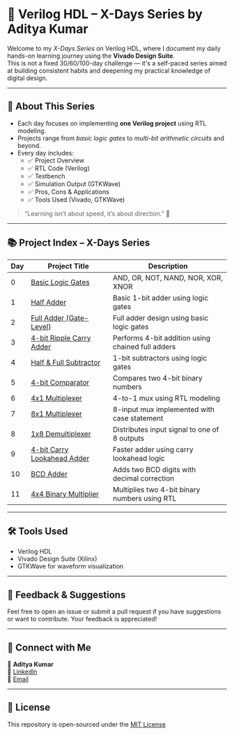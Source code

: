 # 🔰 Verilog HDL – X-Days Series by Aditya Kumar

Welcome to my *X-Days Series* on Verilog HDL, where I document my daily hands-on learning journey using the **Vivado Design Suite**.  
This is not a fixed 30/60/100-day challenge — it's a self-paced series aimed at building consistent habits and deepening my practical knowledge of digital design.

---

## 📌 About This Series

- Each day focuses on implementing **one Verilog project** using RTL modeling.
- Projects range from *basic logic gates* to *multi-bit arithmetic circuits* and beyond.
- Every day includes:
  - ✅ Project Overview
  - ✅ RTL Code (Verilog)
  - ✅ Testbench
  - ✅ Simulation Output (GTKWave)
  - ✅ Pros, Cons & Applications
  - ✅ Tools Used (Vivado, GTKWave)

> “Learning isn’t about speed, it’s about direction.” 🚀

---

## 📚 Project Index – X-Days Series

| Day | Project Title                          | Description                                       |
|-----|----------------------------------------|---------------------------------------------------|
| 0   | [Basic Logic Gates](./Day0)            | AND, OR, NOT, NAND, NOR, XOR, XNOR                |
| 1   | [Half Adder](./Day1)                   | Basic 1-bit adder using logic gates               |
| 2   | [Full Adder (Gate-Level)](./Day2)      | Full adder design using basic logic gates         |
| 3   | [4-bit Ripple Carry Adder](./Day3)     | Performs 4-bit addition using chained full adders |
| 4   | [Half & Full Subtractor](./Day4)       | 1-bit subtractors using logic gates               |
| 5   | [4-bit Comparator](./Day5)             | Compares two 4-bit binary numbers                 |
| 6   | [4x1 Multiplexer](./Day6)              | 4-to-1 mux using RTL modeling                     |
| 7   | [8x1 Multiplexer](./Day7)              | 8-input mux implemented with case statement       |
| 8   | [1x8 Demultiplexer](./Day8)            | Distributes input signal to one of 8 outputs      |
| 9   | [4-bit Carry Lookahead Adder](./Day9)  | Faster adder using carry lookahead logic          |
| 10  | [BCD Adder](./Day10)                   | Adds two BCD digits with decimal correction       |
| 11  | [4x4 Binary Multiplier](./Day11)       | Multiplies two 4-bit binary numbers using RTL     |


---

## 🛠 Tools Used

- Verilog HDL  
- Vivado Design Suite (Xilinx)
- GTKWave for waveform visualization

---

## 💬 Feedback & Suggestions

Feel free to open an issue or submit a pull request if you have suggestions or want to contribute. Your feedback is appreciated!

---

## 📌 Connect with Me

👤 **Aditya Kumar**  
🔗 [LinkedIn](https://www.linkedin.com/in/aditya-kumar-yourprofile)  
📧 [Email](mailto:your.email@example.com)

---

## 📄 License

This repository is open-sourced under the [MIT License](./LICENSE)
